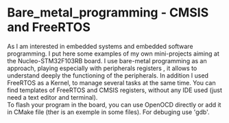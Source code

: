 # Bare_metal_programming - CMSIS and FreeRTOS

As I am interested in embedded systems and embedded software programming. I put here some examples of my own mini-projects aiming at the Nucleo-STM32F103RB board. I use bare-metal programming as an approach, playing especially with peripherals registers , it allows to understand deeply the functioning of the peripherals. In addition I used FreeRTOS as a Kernel, to manage several tasks at the same time.
You can find templates of FreeRTOS and CMSIS registers, without any IDE used (just need a text editor and terminal).  
To flash your program in the board, you can use OpenOCD directly or add it in CMake file (ther is an exemple in some files). For debuging use 'gdb'. 

